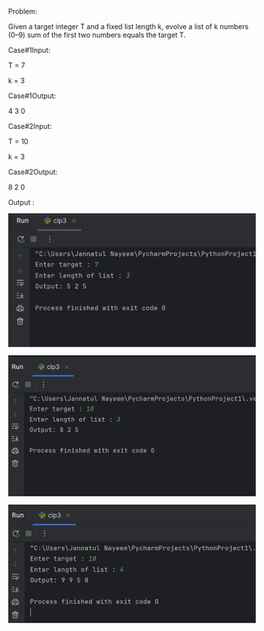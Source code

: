 Problem:


Given a target integer T and a fixed list length k, evolve a list of k numbers (0–9) sum of the first two numbers equals the target T.

Case#1Input:

  T = 7

  k = 3


Case#1Output:


  4 3 0



Case#2Input:

  T = 10

   k = 3

Case#2Output:


  8 2 0


Output :


![Alt Text Here](https://github.com/Jannat-358/CLP3/blob/main/output3.png?raw=true)


![Alt Text Here](https://github.com/Jannat-358/CLP3/blob/main/output2.png)


![Alt Text Here](https://github.com/Jannat-358/CLP3/blob/main/output1.png?raw=true)
